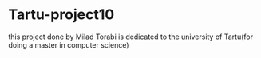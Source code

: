 # Tartu-project10
this project done by Milad Torabi is dedicated to the university of Tartu(for doing a master in computer science)
